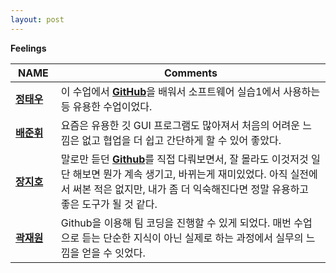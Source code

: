 ```yaml
---
layout: post
---
```


**Feelings**

NAME | Comments
--------|-----
[**정태우**]()　　 | 이 수업에서 [**GitHub**]()을 배워서 소프트웨어 실습1에서 사용하는 등 유용한 수업이었다.
[**배준휘**]() 　　| 요즘은 유용한 깃 GUI 프로그램도 많아져서 처음의 어려운 느낌은 없고 협업을 더 쉽고 간단하게 할 수 있어 좋았다.
[**장지호**]()| 말로만 듣던 [**Github**]()를 직접 다뤄보면서, 잘 몰라도 이것저것 일단 해보면 뭔가 계속 생기고, 바뀌는게 재미있었다. 아직 실전에서 써본 적은 없지만, 내가 좀 더 익숙해진다면 정말 유용하고 좋은 도구가 될 것 같다.
[**곽재원**]()    | Github을 이용해 팀 코딩을 진행할 수 있게 되었다. 매번 수업으로 듣는 단순한 지식이 아닌 실제로 하는 과정에서 실무의 느낌을 얻을 수 잇었다.
